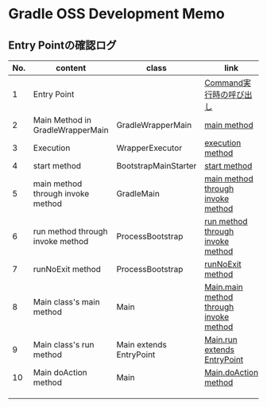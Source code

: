 # Gradle OSS Development Memo

## Entry Pointの確認ログ

| No. | content                           | class                   | link                                                                                                                                                                                                             |
|-----|-----------------------------------|-------------------------|------------------------------------------------------------------------------------------------------------------------------------------------------------------------------------------------------------------|
| 1   | Entry Point                       |                         | [Command実行時の呼び出し](https://github.com/kackey0-1/gradle/blob/af509fd7e9ddcb85de364bf5b6d131673615935a/gradlew#L206-L210)                                                                                           |
| 2   | Main Method in GradleWrapperMain  | GradleWrapperMain       | [main method](https://github.com/kackey0-1/gradle/blob/2ec02f4919c1690debaa604f889f0f0a42dce6a1/subprojects/wrapper/src/main/java/org/gradle/wrapper/GradleWrapperMain.java#L38)                                 |
| 3   | Execution                         | WrapperExecutor         | [execution method](https://github.com/kackey0-1/gradle/blob/2ec02f4919c1690debaa604f889f0f0a42dce6a1/subprojects/wrapper-shared/src/main/java/org/gradle/wrapper/WrapperExecutor.java#L108)                      |
| 4   | start method                      | BootstrapMainStarter    | [start method](https://github.com/kackey0-1/gradle/blob/81263540fa33ec75aa381c505cce72a5471fcbcb/subprojects/wrapper-shared/src/main/java/org/gradle/wrapper/BootstrapMainStarter.java#L26)                      |
| 5   | main method through invoke method | GradleMain              | [main method through invoke method](https://github.com/kackey0-1/gradle/blob/c24d29c30c9c3e4e2af47a7eceff75391b9a9059/subprojects/bootstrap/src/main/java/org/gradle/launcher/GradleMain.java#L24)               |
| 6   | run method through invoke method  | ProcessBootstrap        | [run method through invoke method](https://github.com/kackey0-1/gradle/blob/5c01e863d7fd0129ad758da6390e4ea33895f6e3/subprojects/launcher/src/main/java/org/gradle/launcher/bootstrap/ProcessBootstrap.java#L35) |
| 7   | runNoExit method                  | ProcessBootstrap        | [runNoExit method](https://github.com/kackey0-1/gradle/blob/5c01e863d7fd0129ad758da6390e4ea33895f6e3/subprojects/launcher/src/main/java/org/gradle/launcher/bootstrap/ProcessBootstrap.java#L45)                 |
| 8   | Main class's main method          | Main                    | [Main.main method through invoke method](https://github.com/kackey0-1/gradle/blob/7e461f7a72d56c04d94c436ccdb1ef184fa72f5b/subprojects/launcher/src/main/java/org/gradle/launcher/Main.java#L30)                 |
| 9   | Main class's run method           | Main extends EntryPoint | [Main.run extends EntryPoint](https://github.com/kackey0-1/gradle/blob/5c01e863d7fd0129ad758da6390e4ea33895f6e3/subprojects/launcher/src/main/java/org/gradle/launcher/bootstrap/EntryPoint.java#L47)            |
| 10  | Main doAction method              | Main                    | [Main.doAction method](https://github.com/kackey0-1/gradle/blob/7e461f7a72d56c04d94c436ccdb1ef184fa72f5b/subprojects/launcher/src/main/java/org/gradle/launcher/Main.java#L35)                                   |
|||||
|||||
|||||
